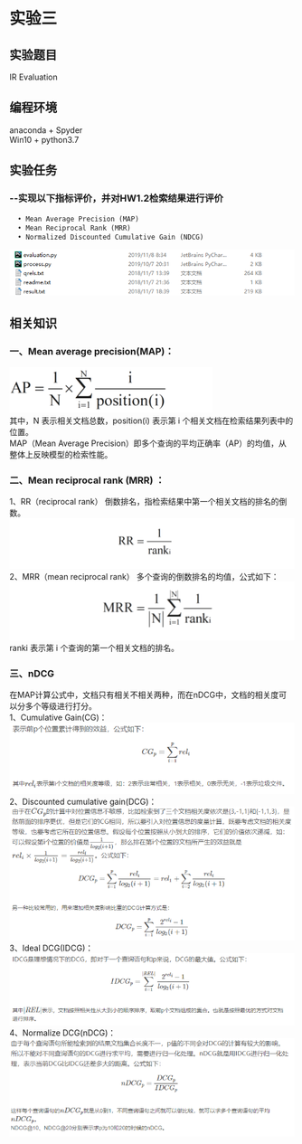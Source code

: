 实验三                       
==============
实验题目 
---------------
IR Evaluation

编程环境 
---------------
anaconda + Spyder  
Win10 + python3.7  

实验任务
---------------  
### --实现以下指标评价，并对HW1.2检索结果进行评价
      • Mean Average Precision (MAP)
      • Mean Reciprocal Rank (MRR)
      • Normalized Discounted Cumulative Gain (NDCG)
  ![image](https://github.com/bailichangan/IR201720140170zhuwenting/blob/master/img-folder/Homework3-1.png)

相关知识
--------------- 
### 一、Mean average precision(MAP)：  
![image](https://github.com/bailichangan/IR201720140170zhuwenting/blob/master/img-folder/Homework3-4.png)  
其中，N 表示相关文档总数，position(i) 表示第 i 个相关文档在检索结果列表中的位置。  
MAP（Mean Average Precision）即多个查询的平均正确率（AP）的均值，从整体上反映模型的检索性能。    
   
### 二、Mean reciprocal rank (MRR) ：
1、RR（reciprocal rank）
倒数排名，指检索结果中第一个相关文档的排名的倒数。
![image](https://github.com/bailichangan/IR201720140170zhuwenting/blob/master/img-folder/Homework3-2.png)  
2、MRR（mean reciprocal rank）
多个查询的倒数排名的均值，公式如下：
![image](https://github.com/bailichangan/IR201720140170zhuwenting/blob/master/img-folder/Homework3-3.png)  
ranki 表示第 i 个查询的第一个相关文档的排名。  

### 三、nDCG  
在MAP计算公式中，文档只有相关不相关两种，而在nDCG中，文档的相关度可以分多个等级进行打分。  
1、Cumulative Gain(CG)：  
![image](https://github.com/bailichangan/IR201720140170zhuwenting/blob/master/img-folder/Homework3-5.png)    
2、Discounted cumulative gain(DCG)：  
![image](https://github.com/bailichangan/IR201720140170zhuwenting/blob/master/img-folder/Homework3-6.png)  
3、Ideal DCG(IDCG)：
![image](https://github.com/bailichangan/IR201720140170zhuwenting/blob/master/img-folder/Homework3-7.png)   
4、Normalize DCG(nDCG)：  
![image](https://github.com/bailichangan/IR201720140170zhuwenting/blob/master/img-folder/Homework3-8.png)   
